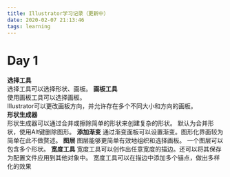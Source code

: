 ```yaml
---
title: Illustrator学习记录（更新中）
date: 2020-02-07 21:13:46
tags: learning
---
```

# Day 1
**选择工具**  
选择工具可以选择形状、画板。
**画板工具**  
使用画板工具可以选择画板。   
Illustrator可以更改画板方向，并允许存在多个不同大小和方向的画板。    
**形状生成器**  
形状生成器可以通过合并或擦除简单的形状来创建复杂的形状。
默认为合并形状，使用Alt键删除图形。
**添加渐变**
通过渐变面板可以设置渐变。图形化界面较为简单在此不做赘述。
**图层**
图层能够更简单有效地组织和选择画板。
一个图层可以包含多个形状。
**宽度工具**
宽度工具可以创作出任意宽度的描边。还可以将其保存为配置文件应用到其他对象中。
宽度工具可以在描边中添加多个锚点，做出多样化的效果